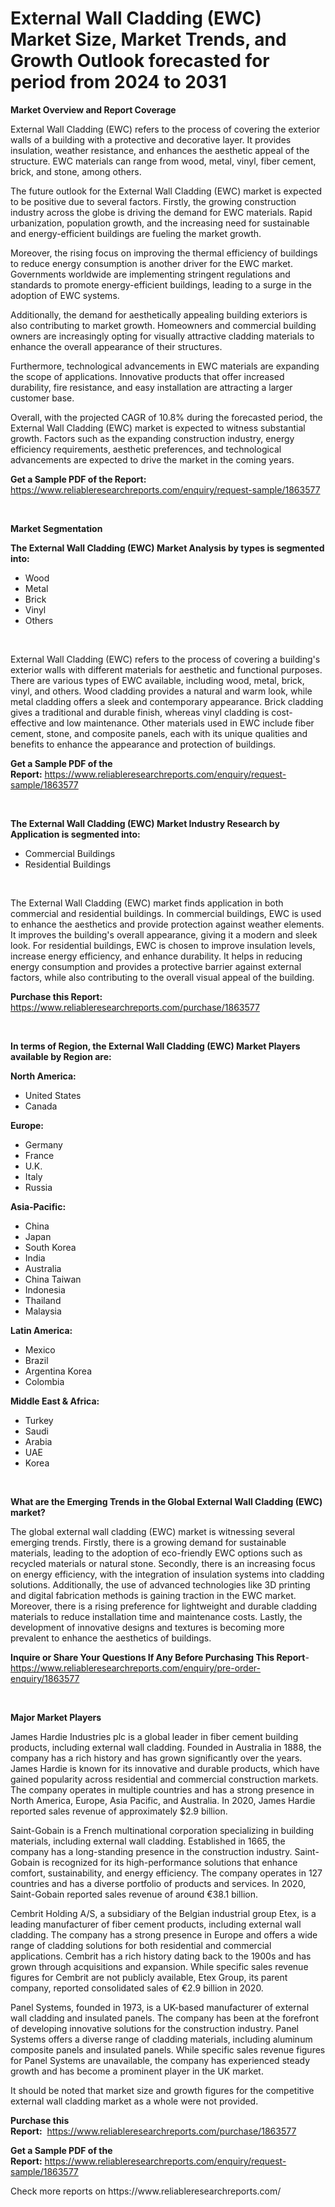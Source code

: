 <p><h1>External Wall Cladding (EWC) Market Size, Market Trends, and Growth Outlook forecasted for period from 2024 to 2031</h1></p><p><strong>Market Overview and Report Coverage</strong></p>
<p><p>External Wall Cladding (EWC) refers to the process of covering the exterior walls of a building with a protective and decorative layer. It provides insulation, weather resistance, and enhances the aesthetic appeal of the structure. EWC materials can range from wood, metal, vinyl, fiber cement, brick, and stone, among others.</p><p>The future outlook for the External Wall Cladding (EWC) market is expected to be positive due to several factors. Firstly, the growing construction industry across the globe is driving the demand for EWC materials. Rapid urbanization, population growth, and the increasing need for sustainable and energy-efficient buildings are fueling the market growth.</p><p>Moreover, the rising focus on improving the thermal efficiency of buildings to reduce energy consumption is another driver for the EWC market. Governments worldwide are implementing stringent regulations and standards to promote energy-efficient buildings, leading to a surge in the adoption of EWC systems.</p><p>Additionally, the demand for aesthetically appealing building exteriors is also contributing to market growth. Homeowners and commercial building owners are increasingly opting for visually attractive cladding materials to enhance the overall appearance of their structures.</p><p>Furthermore, technological advancements in EWC materials are expanding the scope of applications. Innovative products that offer increased durability, fire resistance, and easy installation are attracting a larger customer base.</p><p>Overall, with the projected CAGR of 10.8% during the forecasted period, the External Wall Cladding (EWC) market is expected to witness substantial growth. Factors such as the expanding construction industry, energy efficiency requirements, aesthetic preferences, and technological advancements are expected to drive the market in the coming years.</p></p>
<p><strong>Get a Sample PDF of the Report:</strong> <a href="https://www.reliableresearchreports.com/enquiry/request-sample/1863577">https://www.reliableresearchreports.com/enquiry/request-sample/1863577</a></p>
<p>&nbsp;</p>
<p><strong>Market Segmentation</strong></p>
<p><strong>The External Wall Cladding (EWC) Market Analysis by types is segmented into:</strong></p>
<p><ul><li>Wood</li><li>Metal</li><li>Brick</li><li>Vinyl</li><li>Others</li></ul></p>
<p>&nbsp;</p>
<p><p>External Wall Cladding (EWC) refers to the process of covering a building's exterior walls with different materials for aesthetic and functional purposes. There are various types of EWC available, including wood, metal, brick, vinyl, and others. Wood cladding provides a natural and warm look, while metal cladding offers a sleek and contemporary appearance. Brick cladding gives a traditional and durable finish, whereas vinyl cladding is cost-effective and low maintenance. Other materials used in EWC include fiber cement, stone, and composite panels, each with its unique qualities and benefits to enhance the appearance and protection of buildings.</p></p>
<p><strong>Get a Sample PDF of the Report:</strong>&nbsp;<a href="https://www.reliableresearchreports.com/enquiry/request-sample/1863577">https://www.reliableresearchreports.com/enquiry/request-sample/1863577</a></p>
<p>&nbsp;</p>
<p><strong>The External Wall Cladding (EWC) Market Industry Research by Application is segmented into:</strong></p>
<p><ul><li>Commercial Buildings</li><li>Residential Buildings</li></ul></p>
<p>&nbsp;</p>
<p><p>The External Wall Cladding (EWC) market finds application in both commercial and residential buildings. In commercial buildings, EWC is used to enhance the aesthetics and provide protection against weather elements. It improves the building's overall appearance, giving it a modern and sleek look. For residential buildings, EWC is chosen to improve insulation levels, increase energy efficiency, and enhance durability. It helps in reducing energy consumption and provides a protective barrier against external factors, while also contributing to the overall visual appeal of the building.</p></p>
<p><strong>Purchase this Report:</strong>&nbsp; <a href="https://www.reliableresearchreports.com/purchase/1863577">https://www.reliableresearchreports.com/purchase/1863577</a></p>
<p>&nbsp;</p>
<p><strong>In terms of Region, the External Wall Cladding (EWC) Market Players available by Region are:</strong></p>
<p>
    <p> <strong> North America: </strong>
        <ul>
            <li>United States</li>
            <li>Canada</li>
        </ul>
        </p> 
    <p> <strong> Europe: </strong>
        <ul>
            <li>Germany</li>
            <li>France</li>
            <li>U.K.</li>
            <li>Italy</li>
            <li>Russia</li>
        </ul>
        </p> 
    <p> <strong> Asia-Pacific: </strong>
        <ul>
            <li>China</li>
            <li>Japan</li>
            <li>South Korea</li>
            <li>India</li>
            <li>Australia</li>
            <li>China Taiwan</li>
            <li>Indonesia</li>
            <li>Thailand</li>
            <li>Malaysia</li>
        </ul>
        </p> 
    <p> <strong> Latin America: </strong>
        <ul>
            <li>Mexico</li>
            <li>Brazil</li>
            <li>Argentina Korea</li>
            <li>Colombia</li>
        </ul>
        </p> 
    <p> <strong> Middle East & Africa: </strong>
        <ul>
            <li>Turkey</li>
            <li>Saudi</li>
            <li>Arabia</li>
            <li>UAE</li>
            <li>Korea</li>
        </ul>
    </p>
    </p>
<p>&nbsp;</p>
<p><strong>What are the Emerging Trends in the Global External Wall Cladding (EWC) market?</strong></p>
<p><p>The global external wall cladding (EWC) market is witnessing several emerging trends. Firstly, there is a growing demand for sustainable materials, leading to the adoption of eco-friendly EWC options such as recycled materials or natural stone. Secondly, there is an increasing focus on energy efficiency, with the integration of insulation systems into cladding solutions. Additionally, the use of advanced technologies like 3D printing and digital fabrication methods is gaining traction in the EWC market. Moreover, there is a rising preference for lightweight and durable cladding materials to reduce installation time and maintenance costs. Lastly, the development of innovative designs and textures is becoming more prevalent to enhance the aesthetics of buildings.</p></p>
<p><strong>Inquire or Share Your Questions If Any Before Purchasing This Report</strong>- <a href="https://www.reliableresearchreports.com/enquiry/pre-order-enquiry/1863577">https://www.reliableresearchreports.com/enquiry/pre-order-enquiry/1863577</a></p>
<p>&nbsp;</p>
<p><strong>Major Market Players</strong></p>
<p><p>James Hardie Industries plc is a global leader in fiber cement building products, including external wall cladding. Founded in Australia in 1888, the company has a rich history and has grown significantly over the years. James Hardie is known for its innovative and durable products, which have gained popularity across residential and commercial construction markets. The company operates in multiple countries and has a strong presence in North America, Europe, Asia Pacific, and Australia. In 2020, James Hardie reported sales revenue of approximately $2.9 billion.</p><p>Saint-Gobain is a French multinational corporation specializing in building materials, including external wall cladding. Established in 1665, the company has a long-standing presence in the construction industry. Saint-Gobain is recognized for its high-performance solutions that enhance comfort, sustainability, and energy efficiency. The company operates in 127 countries and has a diverse portfolio of products and services. In 2020, Saint-Gobain reported sales revenue of around €38.1 billion.</p><p>Cembrit Holding A/S, a subsidiary of the Belgian industrial group Etex, is a leading manufacturer of fiber cement products, including external wall cladding. The company has a strong presence in Europe and offers a wide range of cladding solutions for both residential and commercial applications. Cembrit has a rich history dating back to the 1900s and has grown through acquisitions and expansion. While specific sales revenue figures for Cembrit are not publicly available, Etex Group, its parent company, reported consolidated sales of €2.9 billion in 2020.</p><p>Panel Systems, founded in 1973, is a UK-based manufacturer of external wall cladding and insulated panels. The company has been at the forefront of developing innovative solutions for the construction industry. Panel Systems offers a diverse range of cladding materials, including aluminum composite panels and insulated panels. While specific sales revenue figures for Panel Systems are unavailable, the company has experienced steady growth and has become a prominent player in the UK market.</p><p>It should be noted that market size and growth figures for the competitive external wall cladding market as a whole were not provided.</p></p>
<p><strong>Purchase this Report:</strong>&nbsp;&nbsp;<a href="https://www.reliableresearchreports.com/purchase/1863577">https://www.reliableresearchreports.com/purchase/1863577</a></p>
<p></p>
<p><strong>Get a Sample PDF of the Report:</strong>&nbsp;<a href="https://www.reliableresearchreports.com/enquiry/request-sample/1863577">https://www.reliableresearchreports.com/enquiry/request-sample/1863577</a></p>
<p>Check more reports on https://www.reliableresearchreports.com/</p>